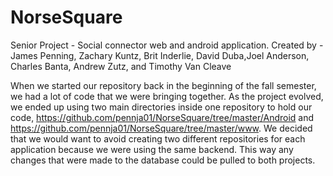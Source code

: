NorseSquare
===========

Senior Project - Social connector web and android application.
Created by - James Penning, Zachary Kuntz, Brit Inderlie, David Duba,Joel Anderson, Charles Banta, Andrew Zutz, and Timothy Van Cleave

When we started our repository back in the beginning of the fall semester, we had a lot of code that we were bringing together. As the project evolved, we ended up using two main directories inside one repository to hold our code, https://github.com/pennja01/NorseSquare/tree/master/Android and https://github.com/pennja01/NorseSquare/tree/master/www. We decided that we would want to avoid creating two different repositories for each application because we were using the same backend. This way any changes that were made to the database could be pulled to both projects.


